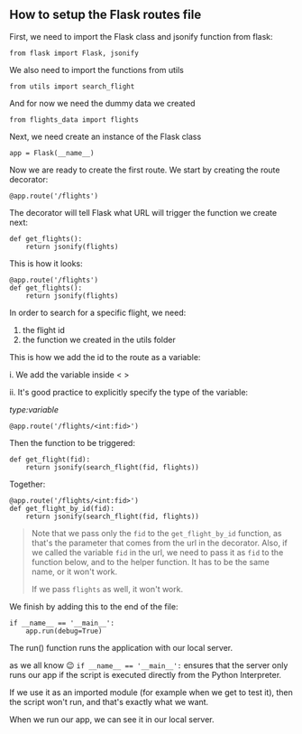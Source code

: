 ## How to setup the Flask routes file

First, we need to import the Flask class and jsonify function from flask:

`from flask import Flask, jsonify`

We also need to import the functions from utils

`from utils import search_flight`

And for now we need the dummy data we created

`from flights_data import flights`

Next, we need create an instance of the Flask class

`app = Flask(__name__)`

Now we are ready to create the first route.
We start by creating the route decorator:

```buildoutcfg
@app.route('/flights')
```

The decorator will tell Flask what URL will trigger the function we create next:

```buildoutcfg
def get_flights():
    return jsonify(flights)
```

This is how it looks:
```buildoutcfg
@app.route('/flights')
def get_flights():
    return jsonify(flights)
```

In order to search for a specific flight, we need:
1. the flight id
2. the function we created in the utils folder

This is how we add the id to the route as a variable:

i. We add the variable inside < >

ii. It's good practice to explicitly specify the type of the variable: 

*type:variable*

```buildoutcfg
@app.route('/flights/<int:fid>')
```
Then the function to be triggered:
```buildoutcfg
def get_flight(fid):
    return jsonify(search_flight(fid, flights))
```

Together:
```buildoutcfg
@app.route('/flights/<int:fid>')
def get_flight_by_id(fid):
    return jsonify(search_flight(fid, flights))
```

> Note that we pass only the `fid` to the `get_flight_by_id` function,
> as that's the parameter that comes from the url in the decorator.
> Also, if we called the variable `fid` in the url, we need to pass it as `fid`
> to the function below, and to the helper function.
> It has to be the same name, or it won't work.
> 
> If we pass `flights` as well, it won't work.

We finish by adding this to the end of the file:
```buildoutcfg
if __name__ == '__main__':
    app.run(debug=True)
```
The run() function runs the application with our local server.



as we all know 😉 `if __name__ == '__main__':`  ensures that the server only runs our app if the script is executed directly from the Python Interpreter.

If we use it as an imported module (for example when we get to test it), then the script won't run, and that's exactly what we want.

When we run our app, we can see it in our local server.

